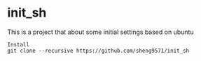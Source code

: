 # init_sh
This is a project that about some initial settings based on ubuntu
```
Install
git clone --recursive https://github.com/sheng9571/init_sh
```
